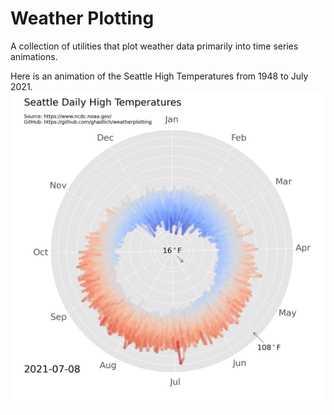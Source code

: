 # Weather Plotting
A collection of utilities that plot weather data primarily into time series animations.

Here is an animation of the Seattle High Temperatures from 1948 to July 2021.
[![Seattle Historic Temp Plot YouTube](https://github.com/ghadlich/weatherplotting/blob/main/output/seatac.mp4.png)](https://youtu.be/Cf_AW5yswaQ)
